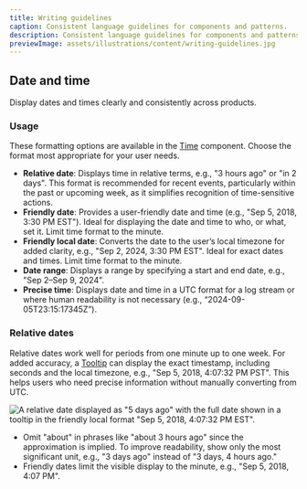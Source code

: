 ```yaml
---
title: Writing guidelines
caption: Consistent language guidelines for components and patterns.
description: Consistent language guidelines for components and patterns.
previewImage: assets/illustrations/content/writing-guidelines.jpg
---
```


## Date and time

Display dates and times clearly and consistently across products.

### Usage

These formatting options are available in the [Time](#) component. Choose the format most appropriate for your user needs.

- **Relative date**: Displays time in relative terms, e.g., "3 hours ago" or "in 2 days". This format is recommended for recent events, particularly within the past or upcoming week, as it simplifies recognition of time-sensitive actions.
- **Friendly date**: Provides a user-friendly date and time (e.g., "Sep 5, 2018, 3:30 PM EST"). Ideal for displaying the date and time to who, or what, set it. Limit time format to the minute.
- **Friendly local date**: Converts the date to the user’s local timezone for added clarity, e.g., "Sep 2, 2024, 3:30 PM EST". Ideal for exact dates and times. Limit time format to the minute.
- **Date range**: Displays a range by specifying a start and end date, e.g., "Sep 2–Sep 9, 2024".
- **Precise time**: Displays date and time in a UTC format for a log stream or where human readability is not necessary (e.g., “2024-09-05T23:15:17345Z”).

### Relative dates

Relative dates work well for periods from one minute up to one week. For added accuracy, a [Tooltip](/components/tooltip) can display the exact timestamp, including seconds and the local timezone, e.g., "Sep 5, 2018, 4:07:32 PM PST". This helps users who need precise information without manually converting from UTC.

![A relative date displayed as "5 days ago" with the full date shown in a tooltip in the friendly local format "Sep 5, 2018, 4:07:32 PM EST".](/assets/content/writing-guidelines/writing-guidelines-relative-dates-with-tooltip.png)

- Omit "about" in phrases like "about 3 hours ago" since the approximation is implied.
To improve readability, show only the most significant unit, e.g., "3 days ago" instead of "3 days, 4 hours ago."
- Friendly dates limit the visible display to the minute, e.g., "Sep 5, 2018, 4:07 PM".
